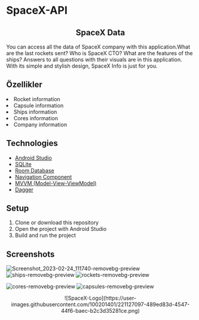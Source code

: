 # SpaceX-API
<div align="center"><h2>SpaceX Data</h2> </div>


You can access all the data of SpaceX company with this application.What are the last rockets sent? Who is SpaceX CTO? What are the features of the ships? Answers to all questions with their visuals are in this application. With its simple and stylish design, SpaceX Info is just for you.

## Özellikler
  <List>
        <li>Rocket information</li>
        <li>Capsule information</li>
        <li>Ships information</li>
        <li>Cores information</li>
        <li>Company information</li>
        <liRecently sent rockets and results.</li>
      </List>

## Technologies

- [Android Studio](https://developer.android.com/studio)
- [SQLite](https://www.sqlite.org/)
- [Room Database](https://developer.android.com/topic/libraries/architecture/room)
- [Navigation Component](https://developer.android.com/guide/navigation)
- [MVVM (Model-View-ViewModel)](https://developer.android.com/jetpack/docs/guide#recommended-app-arch)
- [Dagger](https://dagger.dev)

## Setup
1. Clone or download this repository
2. Open the project with Android Studio
3. Build and run the project


## Screenshots


 ![Screenshot_2023-02-24_111740-removebg-preview](https://user-images.githubusercontent.com/100201401/221603197-2a59b76c-d4fd-4b59-a4ff-667826805732.png)
![ships-removebg-preview](https://user-images.githubusercontent.com/100201401/221603206-72921e32-ff5c-427b-bb8e-0fd41cba2bda.png)
![rockets-removebg-preview](https://user-images.githubusercontent.com/100201401/221603213-f4ca4194-6661-4ded-9594-75c3b29d8246.png)
  
![cores-removebg-preview](https://user-images.githubusercontent.com/100201401/221603215-4a5586d5-889f-4d4c-b5d2-0c9e9eb5d12e.png)
![capsules-removebg-preview](https://user-images.githubusercontent.com/100201401/221603219-87b8e2d9-68b0-42f1-9c76-a45df4640eec.png)

  



<div align="center">
![SpaceX-Logo](https://user-images.githubusercontent.com/100201401/221127097-489ed83d-4547-44f6-baec-b2c3d35281ce.png)
</div>




